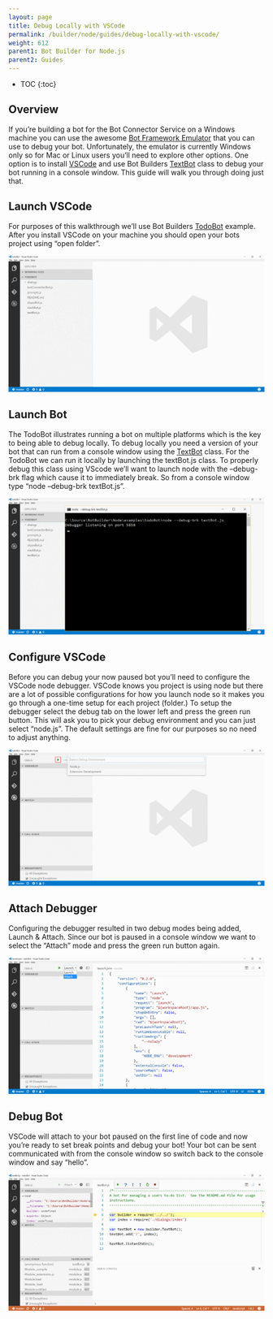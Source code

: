 ```yaml
---
layout: page
title: Debug Locally with VSCode
permalink: /builder/node/guides/debug-locally-with-vscode/
weight: 612
parent1: Bot Builder for Node.js
parent2: Guides
---
```


* TOC
{:toc}

## Overview
If you’re building a bot for the Bot Connector Service on a Windows machine you can use the awesome [Bot Framework Emulator](/connector/tools/bot-framework-emulator/) that you can use to debug your bot. Unfortunately, the emulator is currently Windows only so for Mac or Linux users you’ll need to explore other options. One option is to install [VSCode](https://code.visualstudio.com/) and use Bot Builders [TextBot]( /builder/node/bots/TextBot/) class to debug your bot running in a console window. This guide will walk you through doing just that.

## Launch VSCode
For purposes of this walkthrough we’ll use Bot Builders [TodoBot](https://github.com/Microsoft/BotBuilder/tree/master/Node/examples/todoBot) example. After you install VSCode on your machine you should open your bots project using “open folder”.

![Step 1: Launch VSCode](/images/builder-debug-step1.png)

## Launch Bot
The TodoBot illustrates running a bot on multiple platforms which is the key to being able to debug locally. To debug locally you need a version of your bot that can run from a console window using the [TextBot]() class. For the TodoBot we can run it locally by launching the textBot.js class. To properly debug this class using VScode we’ll want to launch node with the –debug-brk flag which cause it to immediately break. So from a console window type “node –debug-brk textBot.js”.

![Step 2: Launch Bot](/images/builder-debug-step2.png)

## Configure VSCode
Before you can debug your now paused bot you’ll need to configure the VSCode node debugger. VSCode knows you project is using node but there are a lot of possible configurations for how you launch node so it makes you go through a one-time setup for each project (folder.)  To setup the debugger select the debug tab on the lower left and press the green run button. This will ask you to pick your debug environment and you can just select “node.js”. The default settings are fine for our purposes so no need to adjust anything.

![Step 3: Configure VSCode](/images/builder-debug-step3.png)

## Attach Debugger
Configuring the debugger resulted in two debug modes being added, Launch & Attach. Since our bot is paused in a console window we want to select the “Attach” mode and press the green run button again.

![Step 4: Attach Debugger](/images/builder-debug-step4.png)

## Debug Bot
VSCode will attach to your bot paused on the first line of code and now you’re ready to set break points and debug your bot! Your bot can be sent communicated with from the console window so switch back to the console window and say “hello”.

![Step 5: Debug Bot](/images/builder-debug-step5.png)

